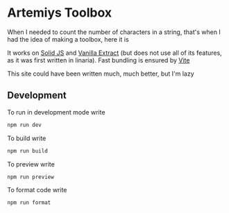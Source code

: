 # Artemiys Toolbox

When I needed to count the number of characters in a string, that's when I had the idea of making a toolbox, here it is

It works on [Solid JS](https://github.com/solidjs/solid) and [Vanilla Extract](https://github.com/seek-oss/vanilla-extract) (but does not use all of its features, as it was first written in linaria). 
Fast bundling is ensured by [Vite](https://github.com/vitejs/vite)

This site could have been written much, much better, but I'm lazy

## Development

To run in development mode write

```sh
npm run dev
```

To build write 

```sh
npm run build
```

To preview write

```sh
npm run preview
```

To format code write

```sh
npm run format
```
